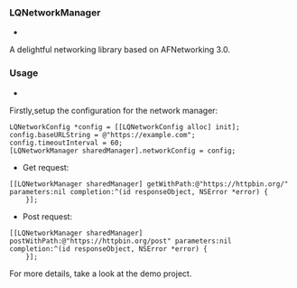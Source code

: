 ### LQNetworkManager
-
A delightful networking library based on AFNetworking 3.0.

### Usage
-
Firstly,setup the configuration for the network manager:

```
LQNetworkConfig *config = [[LQNetworkConfig alloc] init];
config.baseURLString = @"https://example.com";
config.timeoutInterval = 60;
[LQNetworkManager sharedManager].networkConfig = config;
```

* Get request:

```
[[LQNetworkManager sharedManager] getWithPath:@"https://httpbin.org/" parameters:nil completion:^(id responseObject, NSError *error) {
    }];
```

* Post request:

```
[[LQNetworkManager sharedManager] postWithPath:@"https://httpbin.org/post" parameters:nil completion:^(id responseObject, NSError *error) {
    }];
```

For more details, take a look at the demo project.

